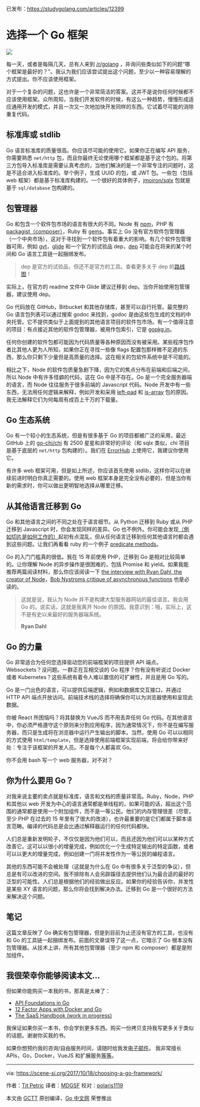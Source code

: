 已发布：https://studygolang.com/articles/12399

# 选择一个 Go 框架

![](https://raw.githubusercontent.com/studygolang/gctt-images/master/choose-framework/heading.jpg)

每一天，或者是每隔几天，总有人来到 [/r/golang](https://www.reddit.com/r/golang/) ，并询问些类似如下的问题“哪个框架是最好的？”。我认为我们应该尝试提出这个问题，至少以一种容易理解的方式提出。你不应该使用框架。

对于一个复杂的问题，这也许是一个非常简洁的答案。这并不是说你任何时候都不应该使用框架。众所周知，当我们开发软件的时候，有这么一种趋势，慢慢形成适应通用开发的模式，并且一次又一次地加快开发同样的东西。它试着尽可能的消除重复代码。

## 标准库或 stdlib

Go 语言标准库的质量很高。你应该尽可能的使用它。如果你正在编写 API 服务，你需要熟悉 `net/http` 包，而且你最终无论使用哪个框架都是基于这个包的。将第三方包导入标准库是需要认真考虑的，当他们解决的是一个非常专注的问题时，这是不适合进入标准库的。举个例子，生成 UUID 的包，或 JWT 包。一些包（包括 web 框架）都是基于标准库构建的。一个很好的具体例子，[jmoiron/sqlx](https://jmoiron.github.io/sqlx/) 包就是基于 `sql/database` 包构建的。

## 包管理器

Go 和包含一个软件包市场的语言有很大的不同。Node 有 [npm](https://www.npmjs.com/)，PHP 有 [packagist（composer）](https://packagist.org/)，Ruby 有 [gems](https://rubygems.org/)。事实上 Go 没有官方软件包管理器（一个中央市场），这对于寻找到一个软件包有着重大的影响。有几个软件包管理器可用，例如 [gvt](https://github.com/FiloSottile/gvt)，[glide](https://github.com/Masterminds/glide) 和一个官方的试验品 dep，[dep](https://github.com/golang/dep) 可能会在将来的某个时间和 Go 语言工具链一起捆绑发布。

> dep 是官方的试验品，但还不是官方的工具。查看更多关于 dep 的[路线图](https://github.com/golang/dep/wiki/Roadmap)！

实际上，在官方的 readme 文件中 Glide 建议迁移到 dep。当你开始使用包管理器，建议使用 dep。

Go 代码放在 GitHub，Bitbucket 和其他存储库，甚至可以自行托管。最完整的 Go 语言包列表可以通过搜索 godoc 来找到，godoc 是由这些包生成的文档的中央托管。它不提供类似于上面提到的其他语言项目的软件包市场。有一个值得注意的项目：有点接近其他的软件包管理器，被用作包索引，它是 [gopkg.in](http://labix.org/gopkg.in)。

任何你创建的软件包都可能因为代码质量等各种原因而没有被采用。某些程序包作者比其他人更为人所知，如果你正在寻找一些像 flags 配置包那样微不足道的东西，那么你只剩下少量但是高质量的选择。这在相关的包软件系统中是不可能的。

相比之下，Node 的软件包质量急剧下降，因为它的焦点分布在前端和后端之间，所以 Node 中有许多怪癖的代码，这在 Go 中是不存在。Go 是一个完全服务器端的语言，而 Node 往往服务于很多前端的 Javascript 代码。Node 开发中有一些东西，无法用任何逻辑来解释，例如开发和采用 [left-pad](https://www.npmjs.com/package/left-pad) 和 [is-array](https://www.npmjs.com/package/is-array) 包的原因。我无法解释它们为何每周有成百上千万的下载量。

## Go 生态系统

Go 有一个较小的生态系统，但是有很多基于 Go 的项目都被广泛的采用，最近 GitHub 上的 [go-chi/chi](https://github.com/go-chi/chi) 有 2500 星星和非常好的评论（和 sqlx 类似，chi 项目是基于底层的 `net/http` 包构建的）。我们在 [ErrorHub](https://errorhub.io/) 上使用它，我建议你使用它。

有许多 web 框架可用，但是如上所述，你应该首先使用 stdlib，这样你可以在继续前进时明白你真正需要的。使用 web 框架本身是完全没有必要的，但是当你有新的需求时，你可以做出更明智地选择从哪里迁移。

## 从其他语言迁移到 Go

Go 和其他语言之间的不同之处在于语言细节。从 Python 迁移到 Ruby 或从 PHP 迁移到 Javascript 时，你会发现同样的差异。Go 也不例外。你可能会发现[（例如切片是如何工作的）](https://scene-si.org/2017/08/06/the-thing-about-slices/)起初有点混乱，但从任何语言迁移到任何其他语言时都会遇到这些问题。让我们再看看 ruby 的一个例子 [predicate methods](http://ruby-for-beginners.rubymonstas.org/objects/predicates.html)。

Go 的入门门槛真的很低。我在 15 年前使用 PHP，迁移到 Go 是相对比较简单的。让你理解 Node 的异步操作是很困难的，包括 Promise 和 yield。如果我能推荐两篇阅读材料，那么你应该阅读一下 [the interview with Ryan Dahl, the creator of Node](https://www.mappingthejourney.com/single-post/2017/08/31/episode-8-interview-with-ryan-dahl-creator-of-nodejs/)，[Bob Nystroms critique of asynchronous functions](http://journal.stuffwithstuff.com/2015/02/01/what-color-is-your-function/) 也是必读的。

> 这就是说，我认为 Node 并不是构建大型服务器网站的最佳语言。我会用 Go 的。说实话，这就是我离开 Node 的原因。我意识到：哦，实际上，这不是有史以来最好的服务器端系统。
>
> **Ryan Dahl**

## Go 的力量

Go 非常适合为任何您选择驱动您的前端框架的项目提供 API 端点。Websockets？没问题。一群正在互相交谈的 Go 程序？你有没有听说过 Docker 或者 Kubernetes？这些系统有着令人难以置信的可扩展性，并且是用 Go 写的。

Go 是一门出色的语言，可以提供后端逻辑，例如和数据库交互接口，并通过 HTTP API 端点开放访问。前端技术栈的选择将确保你可以为浏览器使用和呈现此数据。

你被 React 所困恼吗？将其替换为 VueJS 而不用丢弃任何 Go 代码。在其他语言中，你必须严格遵守这个原则来分割应用程序，因为通常情况下，你不是在编写服务器，而只是生成将在浏览器中运行产生输出的脚本。当然，使用 Go 可以以相同的方式使用 `html/template`，但是选择使用前端框架实现前端，将会给你带来好处：专注于该框架的开发人员。不是每个人都喜欢 Go。

你不会用 bash 写一个 web 服务器，对不对？

## 你为什么要用 Go？

对我来说主要的卖点就是标准库，语言和文档的质量非常高。Ruby，Node，PHP 和其他以 web 开发为中心的语言通常都是单线程的，如果可能的话，超出这个范围的通常都是使用一个附加组件，而不是一等公民。他们的内存管理很差（尽管，至少 PHP 在过去的 15 年里有了很大的改进），也许最重要的是它们都属于脚本语言范畴。编译的代码总是会比通过解释器运行的任何代码都快。

人们总是重新发明轮子，不仅仅是因为他们可以，而且还因为他们可以以某种方式改善它。这可以以很小的增量完成，例如优化一个生成特定输出的特定函数，或者可以以更大的增量完成，例如创建一门将并发性作为一等公民的编程语言。

其他的东西可能不会被处理（这就是为什么在 Go 中有很多关于泛型的争议），但总是有可以改进的空间。我不排除有人会另辟蹊径去提供他们认为最合适的最好的泛型的可能性。人们总是根据他们的经验做出反应。如果你的经验告诉你，并发性是某些 XY 语言的问题，那么你将会找到解决办法。迁移到 Go 是一个很好的方法来解决这个问题。

## 笔记

这篇文章反映了 Go 确实有包管理器，但是到目前为止还没有官方的工具，也没有和 Go 的工具链一起捆绑发布。前面的文章误导了这一点，它暗示了 Go 根本没有包管理器。从技术上讲，所有其他包管理器（至少 npm 和 composer）都是是附加组件。

## 我很荣幸你能够阅读本文...

但如果你能购买一本我的书，那真是太棒了：

- [API Foundations in Go](https://leanpub.com/api-foundations)
- [12 Factor Apps with Docker and Go](https://leanpub.com/12fa-docker-golang)
- [The SaaS Handbook (work in progress)](https://leanpub.com/saas-handbook)

我保证如果你买一本书，你会学到更多东西。购买一份拷贝支持我写更多关于类似的话题。谢谢你买我的书。

如果你想预约我的咨询/自由服务时间，请随时给我发[电子邮件](black@scene-si.org)。 我非常擅长 APIs，Go，Docker，VueJS 和扩展服务[等等](https://scene-si.org/about)。

---

via: https://scene-si.org/2017/10/18/choosing-a-go-framework/

作者：[Tit Petric](https://scene-si.org/about/)
译者：[MDGSF](https://github.com/MDGSF)
校对：[polaris1119](https://github.com/polaris1119)

本文由 [GCTT](https://github.com/studygolang/GCTT) 原创编译，[Go 中文网](https://studygolang.com/) 荣誉推出
